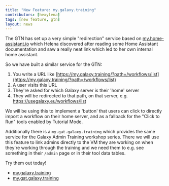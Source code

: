 ```yaml
---
title: "New Feature: my.galaxy.training"
contributors: [hexylena]
tags: [new feature, gtn]
layout: news
---
```


The GTN has set up a very simple "redirection" service based on [my.home-assistant.io](https://my.home-assistant.io/) which Helena discovered after reading some Home Assistant documentation and saw a really neat link which led to her own internal home assistant.

So we have built a similar service for the GTN:

1. You write a URL like [https://my.galaxy.training/?path=/workflows/list](https://my.galaxy.training/?path=/workflows/list)
2. A user visits this URL
3. They're asked for which Galaxy server is their 'home' server
4. They will be redirected to that path, on that server, e.g. https://usegalaxy.eu/workflows/list

We will be using this to implement a 'button' that users can click to directly import a workflow on their home server, and as a fallback for the "Click to Run" tools enabled by Tutorial Mode.

Additionally there is a `my.gat.galaxy.training` which provides the same service for the Galaxy Admin Training workshop series. There we will use this feature to link admins directly to the VM they are working on when they're working through the training and we need them to e.g. see something in their `/admin` page or in their tool data tables.

Try them out today!

- [my.galaxy.training](https://my.galaxy.training/)
- [my.gat.galaxy.training](https://my.gat.galaxy.training/)
